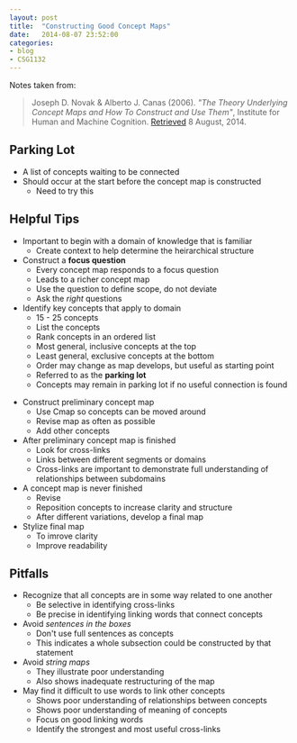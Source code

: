 ```yaml
---
layout: post
title:  "Constructing Good Concept Maps"
date:   2014-08-07 23:52:00
categories:
- blog
- CSG1132
---
```


Notes taken from: 

>Joseph D. Novak & Alberto J. Canas (2006). *"The Theory Underlying Concept Maps and How To Construct and Use Them"*, Institute for Human and Machine Cognition. [Retrieved](http://cmap.ihmc.us/Publications/ResearchPapers/TheoryUnderlyingConceptMapsHQ.pdf) 8 August, 2014.

## Parking Lot

- A list of concepts waiting to be connected
- Should occur at the start before the concept map is constructed
	- Need to try this

## Helpful Tips

- Important to begin with a domain of knowledge that is familiar
	- Create context to help determine the heirarchical structure
- Construct a **focus question**
	- Every concept map responds to a focus question
	- Leads to a richer concept map
	- Use the question to define scope, do not deviate
	- Ask the *right* questions
- Identify key concepts that apply to domain
	- 15 - 25 concepts
	- List the concepts
	- Rank concepts in an ordered list
	- Most general, inclusive concepts at the top
	- Least general, exclusive concepts at the bottom
	- Order may change as map develops, but useful as starting point
	- Referred to as the **parking lot**
	- Concepts may remain in parking lot if no useful connection is found

<!--more-->

- Construct preliminary concept map
	- Use Cmap so concepts can be moved around
	- Revise map as often as possible
	- Add other concepts
- After preliminary concept map is finished
	- Look for cross-links
	- Links between different segments or domains
	- Cross-links are important to demonstrate full understanding of relationships between subdomains
- A concept map is never finished
	- Revise
	- Reposition concepts to increase clarity and structure
	- After different variations, develop a final map
- Stylize final map
	- To imrove clarity
	- Improve readability

## Pitfalls

- Recognize that all concepts are in some way related to one another
	- Be selective in identifying cross-links
	- Be precise in identifying linking words that connect concepts
- Avoid *sentences in the boxes*
	- Don't use full sentences as concepts
	- This indicates a whole subsection could be constructed by that statement
- Avoid *string maps*
	- They illustrate poor understanding
	- Also shows inadequate restructuring of the map
- May find it difficult to use words to link other concepts
	- Shows poor understanding of relationships between concepts
	- Shows poor understanding of meaning of concepts
	- Focus on good linking words
	- Identify the strongest and most useful cross-links